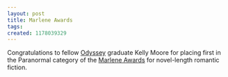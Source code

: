 ```yaml
---
layout: post
title: Marlene Awards
tags: 
created: 1178039329
---
```

Congratulations to fellow [Odyssey](http://www.sff.net/odyssey/) graduate Kelly Moore for placing first in the Paranormal category of the [Marlene Awards](http://www.wrwdc.com/index.php/marlene_awards/2007_marlene_award_winne) for novel-length romantic fiction.
